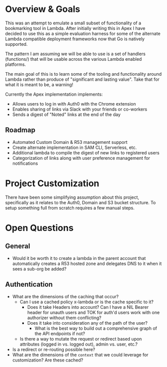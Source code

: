 # Overview & Goals
This was an attempt to emulate a small subset of functionality of a bookmarking tool in Lambda.  After initially writing this in Apex I have decided to use this as a simple evaluation harness for some of the alternate Lambda compatible deployment frameworks now that Go is natively supported.

The pattern I am assuming we will be able to use is a set of handlers (functions/) that will be usable across the various Lambda enabled platforms.

The main goal of this is to learn some of the tooling and functionality around Lambda rather than produce of "significant and lasting value".  Take that for what it is meant to be, a warning!

Currently the Apex implementation implements:
- Allows users to log in with Auth0 with the Chrome extension
- Enables sharing of links via Slack with your friends or co-workers
- Sends a digest of "Noted" links at the end of the day

## Roadmap
- Automated Custom Domain & R53 management support
- Create alternate implementation in SAM CLI, Serverless, etc.
- Additional lambda to compile the digest of new links to registered users
- Categorization of links along with user preference management for notifications

# Project Customization
There have been some simplifying assumption about this project, specifically as it relates to the Auth0, Domain and S3 bucket structure.  To setup something full from scratch requires a few manual steps.

# Open Questions
## General
- Would it be worth it to create a lambda in the parent account that automatically creates a R53 hosted zone and delegates DNS to it when it sees a sub-org be added?

## Authentication
- What are the dimensions of the caching that occur?
  - Can I use a cached policy x-lambda or is the cache specific to it?
    - Does it take Headers into account?  Can I have a NIL Bearer header for unauth users and TOK for auth'd users work with one authorizer without them conflicting?
    - Does it take into consideration any of the path of the user?
      - What is the best way to build out a comprehensive graph of the API endpoints if not?
  - Is there a way to mutate the request or redirect based upon attributes (logged in vs. logged out), admin vs. user, etc.?
- Is a redirect or re-routing possible here?
- What are the dimensions of the `context` that we could leverage for customization?  Are these cached?
